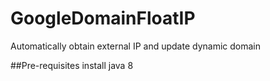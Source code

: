 # GoogleDomainFloatIP
Automatically obtain external IP and update dynamic domain


##Pre-requisites
install java 8

